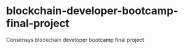 # blockchain-developer-bootcamp-final-project
Consensys blockchain developer bootcamp final project
